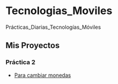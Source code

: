# Tecnologias_Moviles
Prácticas_Diarias_Tecnologías_Móviles

## Mis Proyectos

### Práctica 2
- [Para cambiar monedas](https://github.com/MariaJuliaPareja/CambioMonedas)
